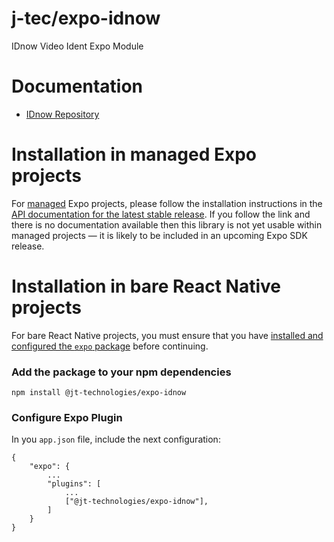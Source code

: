 # j-tec/expo-idnow

IDnow Video Ident Expo Module

# Documentation

- [IDnow Repository](https://github.com/idnow)

# Installation in managed Expo projects

For [managed](https://docs.expo.dev/archive/managed-vs-bare/) Expo projects, please follow the installation instructions in the [API documentation for the latest stable release](#api-documentation). If you follow the link and there is no documentation available then this library is not yet usable within managed projects &mdash; it is likely to be included in an upcoming Expo SDK release.

# Installation in bare React Native projects

For bare React Native projects, you must ensure that you have [installed and configured the `expo` package](https://docs.expo.dev/bare/installing-expo-modules/) before continuing.

### Add the package to your npm dependencies

```
npm install @jt-technologies/expo-idnow
```

### Configure Expo Plugin

In you `app.json` file, include the next configuration:

```
{
    "expo": {
        ...
        "plugins": [
            ...
            ["@jt-technologies/expo-idnow"],
        ]
    }
}
```
